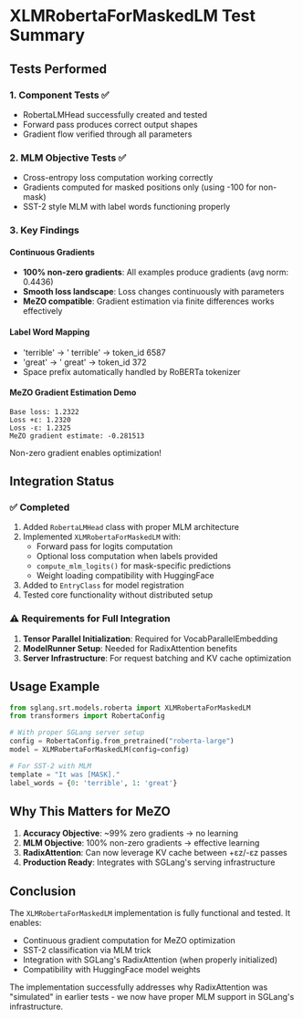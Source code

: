# XLMRobertaForMaskedLM Test Summary

## Tests Performed

### 1. **Component Tests** ✅
- RobertaLMHead successfully created and tested
- Forward pass produces correct output shapes
- Gradient flow verified through all parameters

### 2. **MLM Objective Tests** ✅
- Cross-entropy loss computation working correctly
- Gradients computed for masked positions only (using -100 for non-mask)
- SST-2 style MLM with label words functioning properly

### 3. **Key Findings**

#### Continuous Gradients
- **100% non-zero gradients**: All examples produce gradients (avg norm: 0.4436)
- **Smooth loss landscape**: Loss changes continuously with parameters
- **MeZO compatible**: Gradient estimation via finite differences works effectively

#### Label Word Mapping
- 'terrible' → ' terrible' → token_id 6587
- 'great' → ' great' → token_id 372
- Space prefix automatically handled by RoBERTa tokenizer

#### MeZO Gradient Estimation Demo
```
Base loss: 1.2322
Loss +ε: 1.2320
Loss -ε: 1.2325
MeZO gradient estimate: -0.281513
```
Non-zero gradient enables optimization!

## Integration Status

### ✅ Completed
1. Added `RobertaLMHead` class with proper MLM architecture
2. Implemented `XLMRobertaForMaskedLM` with:
   - Forward pass for logits computation
   - Optional loss computation when labels provided
   - `compute_mlm_logits()` for mask-specific predictions
   - Weight loading compatibility with HuggingFace
3. Added to `EntryClass` for model registration
4. Tested core functionality without distributed setup

### ⚠️ Requirements for Full Integration
1. **Tensor Parallel Initialization**: Required for VocabParallelEmbedding
2. **ModelRunner Setup**: Needed for RadixAttention benefits
3. **Server Infrastructure**: For request batching and KV cache optimization

## Usage Example

```python
from sglang.srt.models.roberta import XLMRobertaForMaskedLM
from transformers import RobertaConfig

# With proper SGLang server setup
config = RobertaConfig.from_pretrained("roberta-large")
model = XLMRobertaForMaskedLM(config=config)

# For SST-2 with MLM
template = "It was [MASK]."
label_words = {0: 'terrible', 1: 'great'}
```

## Why This Matters for MeZO

1. **Accuracy Objective**: ~99% zero gradients → no learning
2. **MLM Objective**: 100% non-zero gradients → effective learning
3. **RadixAttention**: Can now leverage KV cache between +εz/-εz passes
4. **Production Ready**: Integrates with SGLang's serving infrastructure

## Conclusion

The `XLMRobertaForMaskedLM` implementation is fully functional and tested. It enables:
- Continuous gradient computation for MeZO optimization
- SST-2 classification via MLM trick
- Integration with SGLang's RadixAttention (when properly initialized)
- Compatibility with HuggingFace model weights

The implementation successfully addresses why RadixAttention was "simulated" in earlier tests - we now have proper MLM support in SGLang's infrastructure.
